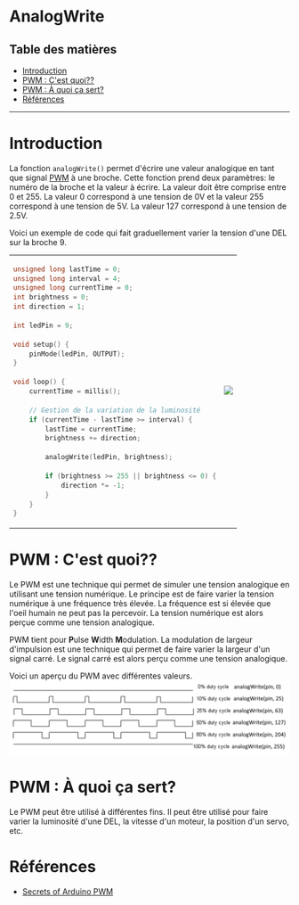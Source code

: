 # AnalogWrite <!-- omit in toc -->

## Table des matières <!-- omit in toc -->
- [Introduction](#introduction)
- [PWM : C'est quoi??](#pwm--cest-quoi)
- [PWM : À quoi ça sert?](#pwm--à-quoi-ça-sert)
- [Références](#références)

---

# Introduction
La fonction `analogWrite()` permet d'écrire une valeur analogique en tant que signal [PWM](#pwm--cest-quoi) à une broche. Cette fonction prend deux paramètres: le numéro de la broche et la valeur à écrire. La valeur doit être comprise entre 0 et 255. La valeur 0 correspond à une tension de 0V et la valeur 255 correspond à une tension de 5V. La valeur 127 correspond à une tension de 2.5V.

Voici un exemple de code qui fait graduellement varier la tension d'une DEL sur la broche 9.



<table>
    <tr>
        <td>

```cpp
unsigned long lastTime = 0;
unsigned long interval = 4;
unsigned long currentTime = 0;
int brightness = 0;
int direction = 1;

int ledPin = 9;

void setup() {
    pinMode(ledPin, OUTPUT);
}

void loop() {
    currentTime = millis();

    // Gestion de la variation de la luminosité
    if (currentTime - lastTime >= interval) {
        lastTime = currentTime;
        brightness += direction;

        analogWrite(ledPin, brightness);

        if (brightness >= 255 || brightness <= 0) {
            direction *= -1;
        }
    }
}
```

</td>
<td><img src="assets/C04_pwm_output.gif"></td>
</tr>
</table>

# PWM : C'est quoi??
Le PWM est une technique qui permet de simuler une tension analogique en utilisant une tension numérique. Le principe est de faire varier la tension numérique à une fréquence très élevée. La fréquence est si élevée que l'oeil humain ne peut pas la percevoir. La tension numérique est alors perçue comme une tension analogique.

PWM tient pour **P**ulse **W**idth **M**odulation. La modulation de largeur d'impulsion est une technique qui permet de faire varier la largeur d'un signal carré. Le signal carré est alors perçu comme une tension analogique.

Voici un aperçu du PWM avec différentes valeurs.
![Alt text](assets/pwm1.jpg)

# PWM : À quoi ça sert?
Le PWM peut être utilisé à différentes fins. Il peut être utilisé pour faire varier la luminosité d'une DEL, la vitesse d'un moteur, la position d'un servo, etc.



# Références
- [Secrets of Arduino PWM](https://docs.arduino.cc/tutorials/generic/secrets-of-arduino-pwm)